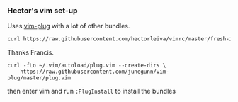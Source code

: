 ### Hector's vim set-up

Uses [vim-plug](https://github.com/junegunn/vim-plug) with a lot of other bundles.

```bash
curl https://raw.githubusercontent.com/hectorleiva/vimrc/master/fresh-install.sh | /bin/bash
```

Thanks Francis.

```
curl -fLo ~/.vim/autoload/plug.vim --create-dirs \
    https://raw.githubusercontent.com/junegunn/vim-plug/master/plug.vim
```

then enter vim and run `:PlugInstall` to install the bundles

